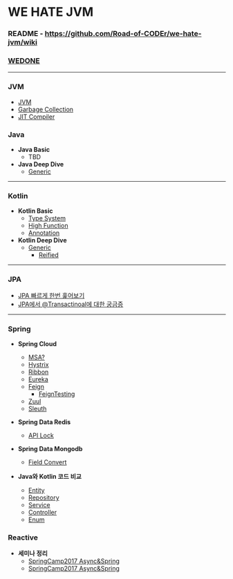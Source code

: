 # WE HATE JVM

### README - https://github.com/Road-of-CODEr/we-hate-jvm/wiki
### [WEDONE](done/WEDONE.md)

---

### JVM
* [JVM](/JVM/JVM.md)
* [Garbage Collection](/GarbageCollection/README.md)
* [JIT Compiler](/JVM/JIT%20Compiler.md)  

### Java
* **Java Basic**
  * TBD
* **Java Deep Dive**
  * [Generic](/Generic/README.md)
   
---

### Kotlin
* **Kotlin Basic**
  * [Type System](Kotlin/TypeSystem/README.md)
  * [High Function](Kotlin/HighFunction/README.md)
  * [Annotation](Kotlin/Annotation/README.md)
* **Kotlin Deep Dive**
  * [Generic](Kotlin/Generic/README.md)
    * [Reified](Kotlin/Generic/Reified.md)
  
---

### JPA
* [JPA 빠르게 한번 훑어보기](JPA/1.Quickly_Intro.md)
* [JPA에서 @Transactinoal에 대한 궁금증](JPA/Transactional_Annotation.md)

---

### Spring
* **Spring Cloud**
  * [MSA?](Spring/Cloud/1.Cloud%20&%20MSA.md)
  * [Hystrix](Spring/Cloud/2.Hystrix.md)
  * [Ribbon](Spring/Cloud/3.Ribbon.md)
  * [Eureka](Spring/Cloud/4.Eureka.md)
  * [Feign](Spring/Cloud/Feign/Feign.md)
    * [FeignTesting](Spring/Cloud/Feign/FeignWithTest.md)
  * [Zuul](Spring/Cloud/6.Zuul.md)
  * [Sleuth](/Spring/Cloud/7.Sleuth.md)
  
* **Spring Data Redis**
  * [API Lock](Spring/Data/Redis-API-Lock.md)
  
* **Spring Data Mongodb**
  * [Field Convert](Spring/Data/MongoConvert.md)
  
* **Java와 Kotlin 코드 비교**
  * [Entity](Spring/Java-Kotlin/1.Entity.md)
  * [Repository](Spring/Java-Kotlin/2.Repository.md)
  * [Service](Spring/Java-Kotlin/3.Service.md)
  * [Controller](Spring/Java-Kotlin/4.Controller.md)
  * [Enum](Spring/Java-Kotlin/5.Enum.md)

### Reactive
* **세미나 정리**
  * [SpringCamp2017 Async&Spring](Reactive/Seminar/SpringCamp2017_Spring_WebFlux.md)
  * [SpringCamp2017 Async&Spring](Reactive/Seminar/SpringCamp2017_Async&Spring.md)
